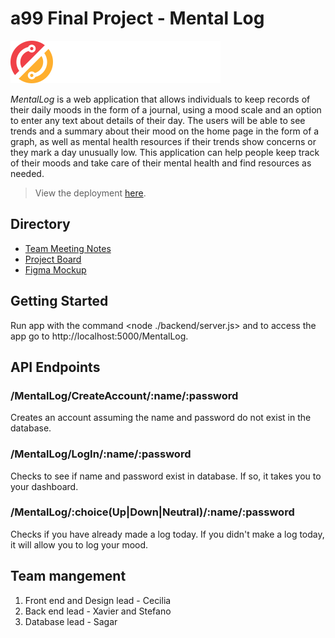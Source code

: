 # a99 Final Project - Mental Log

![MentalLog logo](front/assets/lightlogo.svg)

*MentalLog* is a web application that allows individuals to keep records of their daily moods in the form of a journal, using a mood scale and an option to enter any text about details of their day. The users will be able to see trends and a summary about their mood on the home page in the form of a graph, as well as mental health resources if their trends show concerns or they mark a day unusually low. This application can help people keep track of their moods and take care of their mental health and find resources as needed. 

>View the deployment [here](https://comp426-2022-spring.github.io/a99-maia/front/index.html).

## Directory

- [Team Meeting Notes](https://github.com/comp426-2022-spring/a99-maia/blob/main/docs/Meeting-Notes.md)
- [Project Board](https://github.com/comp426-2022-spring/a99-maia/projects/1)
- [Figma Mockup](https://www.figma.com/file/ActriAr8yrSDnxJXgsbCwE/COMP-426?node-id=0%3A1)

## Getting Started

Run app with the command <node ./backend/server.js> and to access the app go to http://localhost:5000/MentalLog.

## API Endpoints

### /MentalLog/CreateAccount/:name/:password

Creates an account assuming the name and password do not exist in the database.

### /MentalLog/LogIn/:name/:password

Checks to see if name and password exist in database. If so, it takes you to your dashboard. 

### /MentalLog/:choice(Up|Down|Neutral)/:name/:password

Checks if you have already made a log today. If you didn't make a log today, it will allow you to log your mood. 

## Team mangement

1. Front end and Design lead - Cecilia
2. Back end lead - Xavier and Stefano
3. Database lead - Sagar